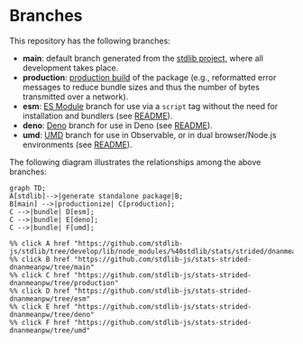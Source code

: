 <!--

@license Apache-2.0

Copyright (c) 2022 The Stdlib Authors.

Licensed under the Apache License, Version 2.0 (the "License");
you may not use this file except in compliance with the License.
You may obtain a copy of the License at

    http://www.apache.org/licenses/LICENSE-2.0

Unless required by applicable law or agreed to in writing, software
distributed under the License is distributed on an "AS IS" BASIS,
WITHOUT WARRANTIES OR CONDITIONS OF ANY KIND, either express or implied.
See the License for the specific language governing permissions and
limitations under the License.

-->

# Branches

This repository has the following branches:

-   **main**: default branch generated from the [stdlib project][stdlib-url], where all development takes place.
-   **production**: [production build][production-url] of the package (e.g., reformatted error messages to reduce bundle sizes and thus the number of bytes transmitted over a network).
-   **esm**: [ES Module][esm-url] branch for use via a `script` tag without the need for installation and bundlers (see [README][esm-readme]).
-   **deno**: [Deno][deno-url] branch for use in Deno (see [README][deno-readme]).
-   **umd**: [UMD][umd-url] branch for use in Observable, or in dual browser/Node.js environments (see [README][umd-readme]).

The following diagram illustrates the relationships among the above branches:

```mermaid
graph TD;
A[stdlib]-->|generate standalone package|B;
B[main] -->|productionize| C[production];
C -->|bundle| D[esm];
C -->|bundle| E[deno];
C -->|bundle| F[umd];

%% click A href "https://github.com/stdlib-js/stdlib/tree/develop/lib/node_modules/%40stdlib/stats/strided/dnanmeanpw"
%% click B href "https://github.com/stdlib-js/stats-strided-dnanmeanpw/tree/main"
%% click C href "https://github.com/stdlib-js/stats-strided-dnanmeanpw/tree/production"
%% click D href "https://github.com/stdlib-js/stats-strided-dnanmeanpw/tree/esm"
%% click E href "https://github.com/stdlib-js/stats-strided-dnanmeanpw/tree/deno"
%% click F href "https://github.com/stdlib-js/stats-strided-dnanmeanpw/tree/umd"
```

[stdlib-url]: https://github.com/stdlib-js/stdlib/tree/develop/lib/node_modules/%40stdlib/stats/strided/dnanmeanpw
[production-url]: https://github.com/stdlib-js/stats-strided-dnanmeanpw/tree/production
[deno-url]: https://github.com/stdlib-js/stats-strided-dnanmeanpw/tree/deno
[deno-readme]: https://github.com/stdlib-js/stats-strided-dnanmeanpw/blob/deno/README.md
[umd-url]: https://github.com/stdlib-js/stats-strided-dnanmeanpw/tree/umd
[umd-readme]: https://github.com/stdlib-js/stats-strided-dnanmeanpw/blob/umd/README.md
[esm-url]: https://github.com/stdlib-js/stats-strided-dnanmeanpw/tree/esm
[esm-readme]: https://github.com/stdlib-js/stats-strided-dnanmeanpw/blob/esm/README.md